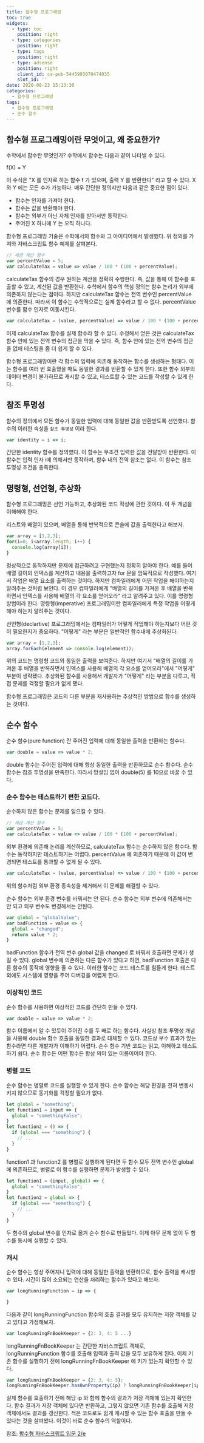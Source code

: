 ```yaml
---
title: 함수형 프로그래밍
toc: true
widgets:
  - type: toc
    position: right
  - type: categories
    position: right
  - type: tags
    position: right
  - type: adsense
    position: right
    client_id: ca-pub-5445993070474035
    slot_id: ''
date: 2020-08-23 15:13:30
categories:
  - 함수형 프로그래밍
tags:
  - 함수형 프로그래밍
  - 순수 함수
---
```


## 함수형 프로그래밍이란 무엇이고, 왜 중요한가?

수학에서 함수란 무엇인가? 수학에서 함수는 다음과 같이 나타낼 수 있다.

f(X) = Y

이 수식은 "X 를 인자로 하는 함수 f 가 있으며, 출력 Y 를 반환한다" 라고 할 수 있다. X 와 Y 에는 모든 수가 가능하다.
매우 간단한 정의지만 다음과 같은 중요한 점이 있다.

- 함수는 인자를 가져야 한다.
- 함수는 값을 반환해야 한다.
- 함수는 외부가 아닌 자체 인자를 받아서만 동작한다.
- 주어진 X 하나에 Y 는 오직 하나다.

<!-- more -->

함수형 프로그래밍 기술은 수학에서의 함수와 그 아이디어에서 발생했다. 위 정의를 가져와 자바스크립트 함수 예제를
살펴본다.

```javascript
// 세금 계산 함수
var percentValue = 5;
var calculateTax = value => value / 100 * (100 + percentValue);
```

calculateTax 함수의 경우 원하는 계산을 정확히 수행한다. 즉, 값을 통해 이 함수를 호출할 수 있고, 계산된 값을 반환한다.
수학에서 함수의 핵심 정의는 함수 논리가 외부에 의존하지 않는다는 점이다. 하지만 calculateTax 함수는 전역 변수인
percentValue 에 의존한다. 따라서 이 함수는 수학적으로는 실제 함수라고 할 수 없다. percentValue 변수를 함수 인자로 이동시킨다.

```javascript
var calculateTax = (value, percentValue) => value / 100 * (100 + percentValue);
```

이제 calculateTax 함수를 실제 함수라 할 수 있다. 수정해서 얻은 것은 calculateTax 함수 안에 있는 전역 변수의 접근을
막을 수 있다. 즉, 함수 안에 있는 전역 변수의 접근을 없애 테스팅을 좀 더 쉽게 할 수 있다.

함수형 프로그래밍이란 각 함수의 입력에 의존해 동작하는 함수를 생성하는 형태다. 이는 함수를 여러 번 호출했을 때도 동일한 결과를 반환할 수 있게 한다.
또한 함수 외부의 데이터 변경이 불가하므로 캐시할 수 있고, 테스트할 수 있는 코드를 작성할 수 있게 한다.

## 참조 투명성

함수의 정의에서 모든 함수가 동일한 입력에 대해 동일한 값을 반환받도록 선언했다. 함수의 이러한 속성을 `참조 투명성` 이라 한다.

```javascript 참조 투명성 예제
var identity = i => i;
```

간단한 identity 함수를 정의헀다. 이 함수는 무조건 입력한 값을 전달받아 반환한다. 이 함수는 입력 인자 i에 의해서만 동작하며, 함수 내의 전역 참조는 없다.
이 함수는 참조 투명성 조건을 충족한다.

## 명령형, 선언형, 추상화

함수형 프로그래밍은 선언 가능하고, 추상화된 코드 작성에 관한 것이다. 이 두 개념을 이해해야 한다.

리스트와 배열이 있으며, 배열을 통해 반복적으로 콘솔에 값을 출력한다고 해보자.
```javascript
var array = [1,2,3];
for(i=0; i<array.length; i++) {
  console.log(array[i]);
}
```

정상적으로 동작하지만 문제에 접근하려고 구현했는지 정확히 알아야 한다. 예를 들어 배열 길이의 인덱스를 계산하고 내용을 출력하고자 for 문을 암묵적으로 작성했다.
여기서 작업은 배열 요소를 출력하는 것이다. 하지만 컴파일러에게 어떤 작업을 해야하는지 알려주는 것처럼 보인다. 이 경우 컴파일러에게 "배열의 길이를 가져온 후 배열을
반복하면서 인덱스를 사용해 배열의 각 요소를 얻어오라" 라고 알려주고 있다. 이를 명령형 방법이라 한다. 명령형(imperative) 프로그래밍이란 컴파일러에게 특정 작업을
어떻게 해야 하는지 알려주는 것이다.

선언형(declartive) 프로그래밍에서는 컴파일러가 어떻게 작업해야 하는지보다 어떤 것이 필요한지가 중요하다. "어떻게" 라는 부분은 일반적인 함수내에 추상화된다.

```javascript
var array = [1,2,3];
array.forEach(element => console.log(element));
```

위의 코드는 명령형 코드와 동일한 출력을 보여준다. 하지만 여기서 "배열의 길이를 가져온 후 배열을 반복하면서 인덱스를 사용해 배열의 각 요소를 얻어오라"에서 "어떻게"
부분이 생략됐다. 추상화된 함수를 사용해서 개발자가 "어떻게" 라는 부분을 다루고, 직접 문제를 걱정할 필요가 없게 됐다. 

함수형 프로그래밍은 코드의 다른 부분을 재사용하는 추상적인 방법으로 함수를 생성하는 것이다. 

## 순수 함수

순수 함수(pure function) 란 주어진 입력에 대해 동일한 출력을 반환하는 함수다. 

```javascript
var double = value => value * 2;
```

double 함수는 주어진 입력에 대해 항상 동일한 출력을 반환하므로 순수 함수다. 순수 함수는 참조 투명성을 만족한다. 따라서 망설임 없이 double(5) 를 10으로 바꿀 수 있다.

### 순수 함수는 테스트하기 편한 코드다.

순수하지 않은 함수는 문제를 일으킬 수 있다.

```javascript
// 세금 계산 함수
var percentValue = 5;
var calculateTax = value => value / 100 * (100 + percentValue);
```

외부 환경에 의존해 논리를 계산하므로, calculateTax 함수는 순수하지 않은 함수다. 함수는 동작하지만 테스트하기는 어렵다.
percentValue 에 의존하기 때문에 이 값이 변경되면 테스트를 통과할 수 없게 될 수 있다.

```javascript
var calculateTax = (value, percentValue) => value / 100 * (100 + percentValue);
```

위의 함수처럼 외부 환경 종속성을 제거해서 이 문제를 해결할 수 있다.

순수 함수는 외부 환경 변수를 바꿔서는 안 된다. 순수 함수는 외부 변수에 의존해서는 안 되고 외부 변수도 변경해서는 안된다.

```javascript
var global = "globalValue";
var badFunction = value => {
  global = "changed";
  return value * 2;
}
```

badFunction 함수가 전역 변수 global 값을 changed 로 바꿔서 호출하면 문제가 생길 수 있다. global 변수에 의존하는
다른 함수가 있다고 하면, badFunction 호출은 다른 함수의 동작에 영향을 줄 수 있다. 이러한 함수는 코드 테스트를 힘들게 한다.
테스트 외에도 시스템에 영향을 주어 디버깅을 어렵게 한다.

### 이상적인 코드

순수 함수를 사용하면 이상적인 코드를 간단히 만들 수 있다.

```javascript
var double = value => value * 2;
```

함수 이름에서 알 수 있듯이 주어진 수를 두 배로 하는 함수다. 사실상 참조 투명성 개념을 사용해 double 함수 호출을 동일한 결과로 대체할 수 있다.
코드상 부수 효과가 있는 함수라면 다른 개발자가 이해하기 어렵다. 순수 함수 기반 코드는 읽고, 이해하고 테스트하기 쉽다.
순수 함수든 어떤 함수든 항상 의미 있는 이름이어야 한다.

### 병렬 코드

순수 함수는 병렬로 코드를 실행할 수 있게 한다. 순수 함수는 해당 환경을 전혀 변동시키지 않으므로 동기화를 걱정할 필요가 없다.

```javascript
let global = "something";
let function1 = input => {
  global = "somethingFalse";
}
let function2 = () => {
  if (global === "something") {
    // ...
  }
}
```

function1 과 function2 를 병렬로 실행하게 된다면 두 함수 모두 전역 변수인 global 에 의존하므로, 병렬로 이 함수를 실행하면
문제가 발생할 수 있다.

```javascript
let function1 = (input, global) => {
  global = "somethingFalse";
}
let function2 = global => {
  if (global === "something") {
    // ...
  }
}
```

두 함수의 global 변수를 인자로 옮겨 순수 함수로 만들었다. 이제 아무 문제 없이 두 함수를 동시에 실행할 수 있다.

### 캐시

순수 함수는 항상 주어지니 입력에 대해 동일한 출력을 반환하므로, 함수 출력을 캐시할 수 있다. 시간이 많이 소요되는 연산을 처리하는
함수가 있다고 해보자.

```javascript
var longRunningFunction = ip => {

}
```

다음과 같이 longRunningFunction 함수의 호출 결과를 모두 유지하는 저장 객체를 갖고 있다고 가정해보자.

```javascript
var longRunningFnBookKeeper = {2: 3, 4: 5 ...}
```

longRunningFnBookKeeper 는 간단한 자바스크립트 객체로, longRunningFunction 함수를 호출해 입력과 출력 값을 모두 보유하게 된다.
이제 기존 함수를 실행하기 전에 longRunningFnBookKeeper 에 키가 있는지 확인할 수 있다.

```javascript
var longRunningFnBookKeeper = {2: 3, 4: 5};
longRunningFnBookKeeper.hasOwnProperty(ip) ? longRunningFnBookKeeper[ip] : longRunningFnBookKeeper[ip] = longRunningFunction(ip);
```

실제 함수를 호출하기 전에 해당 ip 와 함께 함수의 결과가 저장 객체에 있는지 확인한다. 함수 결과가 저장 객체에 있다면 반환하고, 그렇지 않으면 기존 함수를 호출해 저장 객체에서도
결과를 갱신한다. 적은 코드로도 쉽게 캐시할 수 있는 함수 호출을 만들 수 있다는 것을 살펴봤다. 이것이 바로 순수 함수의 역할이다.

참조: [함수형 자바스크립트 입문 2/e](http://www.acornpub.co.kr/book/functional-javascript-2e#description)